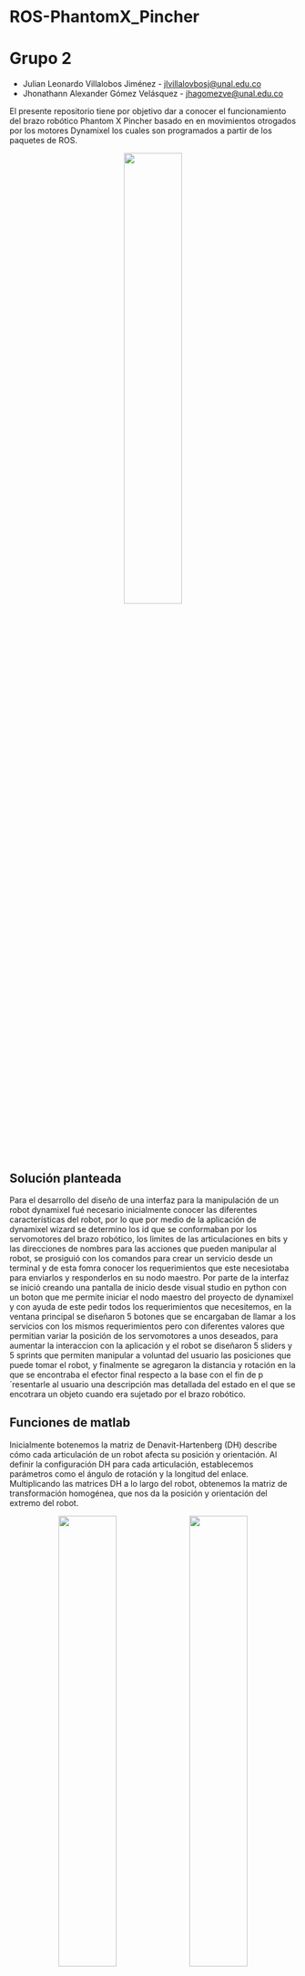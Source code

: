 # ROS-PhantomX_Pincher

# Grupo 2

- Julian Leonardo Villalobos Jiménez - jlvillalovbosj@unal.edu.co
- Jhonathann Alexander Gómez Velásquez - jhagomezve@unal.edu.co

El presente repositorio tiene por objetivo dar a conocer el funcionamiento del brazo robótico Phantom X Pincher basado en en movimientos otrogados por los motores Dynamixel los cuales son programados a partir de los paquetes de ROS.

<p align="center">
  <img src="/Imagenes/PhantomXGeneral.PNG" style="width: 45%; height: auto;" /  />
</p>

## Solución planteada

Para el desarrollo del diseño de una interfaz para la manipulación de un robot dynamixel fué necesario inicialmente conocer las diferentes características del robot, por lo que por medio de la aplicación de dynamixel wizard se determino los id que se conformaban por los servomotores del brazo robótico, los limites de las articulaciones en bits y las direcciones de nombres para las acciones que pueden manipular al robot, se prosiguió con los comandos para crear un servicio desde un terminal y de esta fomra conocer los requerimientos que este necesiotaba para enviarlos y responderlos en su nodo maestro. Por parte de la interfaz se inició creando una pantalla de inicio desde visual studio en python con un boton que me permite iniciar el nodo maestro del proyecto de dynamixel y con ayuda de este pedir todos los requerimientos que necesitemos, en la ventana principal se diseñaron 5 botones que se encargaban de llamar a los servicios con los mismos requerimientos pero con diferentes valores que permitian variar la posición de los servomotores a unos deseados, para aumentar la interaccion con la aplicación y el robot se diseñaron 5 sliders y 5 sprints que permiten manipular a voluntad del usuario las posiciones que puede tomar el robot, y finalmente se agregaron la distancia y rotación en la que se encontraba el efector final respecto a la base con el fin de p´resentarle al usuario una descripción mas detallada del estado en el que se encotrara un objeto cuando era sujetado por el brazo robótico.

## Funciones de matlab

Inicialmente botenemos la matriz de Denavit-Hartenberg (DH) describe cómo cada articulación de un robot afecta su posición y orientación. Al definir la configuración DH para cada articulación, establecemos parámetros como el ángulo de rotación y la longitud del enlace. Multiplicando las matrices DH a lo largo del robot, obtenemos la matriz de transformación homogénea, que nos da la posición y orientación del extremo del robot. 
<p align="center">
  <img src="/Imagenes/DiagramaphantomX.PNG" style="width: 45%; height: auto;" /  />
  <img src="/Imagenes/MatrizDH.PNG" style="width: 45%; height: auto;" /  />
</p>

Para el diseño del código principal, se inició estableciendo las características que influyen en los movimientos del brazo robótico, tales como su espacio de trabajo con el fin de conocer los alcances que este tiene, por medio del vector L se indican las longitudes de cada eslabon en centímetros, por medio del vector q se representan los  ángulos que toma cada articulación en base a las variables de entrada dadas por el usuario al interactuar con la interfaz (botones, sliders, spinners), finalmente el plot_optiosn{} nos permite armar la base donde se verá la simulación del brazo robótico.
```matlab

            ws = [-24 24 -24 24 -4.5 40];
            L = [4.5, 10, 10, 1, 10]; 
            offset = [0, -pi/2, 0, -pi/2, 0];
            q = [app.valueServo1, app.valueServo2, app.valueServo3, app.valueServo4, app.valueServo5]*pi/180;
            limitesEjes = [-25 25; -25 25; -5 45];

            plot_options = {'workspace',ws,'scale',.5,'noa','view',[125 25], 'tilesize',2, ...
                            'ortho', 'lightpos',[2 2 10], ...
                            'floorlevel',0, 'base'};
```
A continuación se hace el diseño de cada uno de los parámetros de la matriz de Denavit-Hartenberg (DH) en donde se indican el tipo de articulación que son, sus respectivas propiedades de angulos y longitudes y los límites de desplazamiento que tienen para finalmente usar la funcion de SerialLink de PeterCorke para modelar, simular y analizar la cadena cinemática de nuestro robot y finalmente obtener su visualización.
```matlab
            
            %            Theta  d   a   alpha  type mdh offset  qlim
            ParameterDH(1) = Link('revolute'   ,'alpha',      -pi/2,  'a',  0,      'd', ...
                        L(1) , 'offset',    offset(1), 'qlim', [-0 2*pi]);
            
            ParameterDH(2) = Link('revolute'   ,'alpha',      0,  'a',  L(2),      'd', ...
                        0 , 'offset',    offset(2), 'qlim', [-pi/3 pi/3]);
            
            ParameterDH(3) = Link('revolute'   ,'alpha',      0,  'a',  L(3),      'd', ...
                        0 , 'offset',    offset(3), 'qlim', [-pi/2 pi/2]);
            
            ParameterDH(4) = Link('revolute'   ,'alpha',      -pi/2,  'a',  0,      'd', ...
                        0 , 'offset',    offset(4), 'qlim', [-2*pi/3 2*pi/3]);
            
            ParameterDH(5) = Link('revolute'   ,'alpha',      0,  'a',  0,      'd', ...
                        L(4)+L(5) , 'offset',    offset(5), 'qlim', [-2*pi/3 2*pi/3]);
            
            RobotPhantomx = SerialLink(ParameterDH,'name','PhantomX','plotopt',plot_options);
```
Seguidamente se diseño la gráfica del robot resultante por medio de la función .plot(), en donde se especificaban los angulos por medio del vector q y el espacio de trabajo. Ya que se espera que la gráfica se actualice con respecto a las interacciones del usuario es necesario eliminar la grafica anterior por lo que el codigo inicia con la funcion clf.
```matlab 
             clf;
             cla(app.UIAxes);
             ax = axes();
             RobotPhantomx.plot(q,'workspace',ws); 
             xlim([limitesEjes(1,:)])
             ylim([limitesEjes(2,:)])
             zlim([limitesEjes(3,:)])
             copyobj(ax.Children, app.UIAxes);
             grid(app.UIAxes, 'on');
             xlim(app.UIAxes, [limitesEjes(1,:)]); 
             ylim(app.UIAxes, [limitesEjes(2,:)]); 
             zlim(app.UIAxes, [limitesEjes(3,:)]);
```
Finalmente se calculó la matriz de transformación homogenea del TCP por medio de la funcion fkine() de peter corke con el fin de obtener la posición y la orientación en la que se encontraba el efector final y mostrarselos al usuario por medio de una etiqueta variable.
```matlab               
            TCP = RobotPhantomx.fkine(q)
            rotacion = tr2rpy(TCP,'zyx','deg')
            poscicion = TCP.T
            Posicion=poscicion(1:3, 4);               
            app.Roll.Value = round(rotacion(1), 2);             
            app.Pitch.Value = round(rotacion(2), 2);             
            app.Yaw.Value = round(rotacion(3), 2);   

            app.AlturaEditField.Value = round(Posicion(1), 2);             
            app.VerticalEditField.Value = round(Posicion(2), 2);             
            app.HorizontalEditField.Value = round(Posicion(3), 2);
```


En el siguiente [enlace](Matlab/Laboratorio4_PhantomX/appMovementPhantomX.mlapp) encuentra la aplicación para el funcionamiento de la interfaz del brazo robótico en matlab, por otro lado el código base de la aplicación donde se hace uso del .teach para la comparación de resultados lo puede encontrar en el siguiente [enlace](Matlab/Laboratorio4_PhantomX/CinematicaDirecta.m)


## Simulación de MATLAB
Se creó una interfaz en MATLAB para simular diversas posiciones del sistema utilizando la Toolbox de Robótica de Peter Corke. La interfaz permite visualizar tanto la posición como la orientación del efector final del brazo robótico. Además, se incorporaron barras de deslizamiento (sliders) para brindar mayor precisión en la selección de las posiciones deseadas del brazo robótico.
<p align="center">
  <img src="/Imagenes/InterfaceMatlab.PNG" style="width: 80%; height: auto;" /  />
</p>

## Interfaz gráfica
El diseño de la interface se dividio en dos partes, la primera se basa en una pequeña introducción a la aplicación en donde aparecen los nombres de los integrantes y un pequeño parrafo con la descripción de la aplicación. Al seleccionar el boton de "inicio", se evalua si el roslaunch esta en funcionamiento, con lo cual procede a cerrar la ventana actual y abrir la ventana principal donde se encuentran las diferentes acciones ue se pueden realizar para mover el robot.

<p align="center">
  <img src="/Imagenes/HomeApp.PNG" style="width: 45%; height: auto;" /  />
</p>

Por otro lado en la ventana principal encontramos inicialmente los botones principales que se encargan de colocar al robot en posiciones específicas en base a los ángulos de rotación de cada servomotor tales como:
-  [0, 0, 0, 0, 0] - Para la posición del Home
- [25, 25, 20, -20, 0] - Para la posición del objeto
- [-35,35, -30, 30, 0] - Para la posición 1
- [85, -20, 55, 25, 0] - Para la posición 2
- [80, -35, 55, -45, 0] - Para la posición 3

Al igual que en la simulación de matlab, los slider y las entras de texto junto con los botones estan conectados recíprocamente ya que al ejecutar una acción en cualquiera de estos, se mostrara el cambio en los demas, del mismo modo se implementaron 5 sliders para tener control sobre cada uno de los servomotores y tener un mayor control sobre el robot. Finalmente se implementaron unas ediciones de texto las cuales se encargan de mostrar la posición y orientación en la que se encuentra el efector final den base a su punto de apoyo estas calculadas por medio de la matriz DH y la matriz de transformación homogenea del TCP
<p align="center">
  <img src="/Imagenes/InterfacePython.PNG" style="width: 45%; height: auto;" /  />
</p>
Es importante aclarar que en caso de tener una entrada de texto que se encuentre fuera del limite de rotación en los servomotores se mostrara un mensaje de error indicando que esos valores no se encuentran dentro de los parámetros.

## Funciones de ROS

Una vez se hayan terminado los diferentes cambios para el funcionamiento de la aplicaci[on se inserta el comando *catkin build dynamixel_one_motor* con el fin de reconstruir y compilar el proyecto para revisar el correcto funcionamiento de los cambios realizados. Seguidamente se  *source devel/setup.bash* dentro de la carpeta del workspace con el fin de permitir a ROS reconocer y utilizar correctamente los paquetes y recursos del workspace para finalmente correr el comando *roslaunch dynamixel_one_motor one_controller.launch* el cual nos permite poner en marcha los nodos del proyecto de dynamixel motor y sar los servicios de este.

Mientras la aplicación se encuentra en ejecución, al seleccionar el botón de inicio el sistema busca el nodo master de la aplicación para dan permiso a los comandos para los tópicos, lo servicios y las acciones e inmediatemente destruye la ventana actual para dar paso al script de la interface de los movimientos del robot. En caso de no tener corriendo el proyecto de roslaunch la aplicación envia un mensaje de error por medio de una ventana modal.
<p align="center">
  <img src="/Imagenes/ErrorConexion.PNG" style="width: 45%; height: auto;" /  />
</p>

```python             
    def boton_push_start(self):
          # Intenta inicializar rospy y muestra un mensaje indicando el estado de la conexión
          try:
              rospy.init_node('PhantomX_Movement')
              self.screen.destroy()
              interface.main()
          except Exception:
              messagebox.showerror("Error de conexión", "No se pudo establecer la conexión con el Phantom X")
              pass
```
Al ejecutar alguna acción sobre el robot, ya sea por medio de los botones, los sliders o las entradas de texto, esta hara un llamado al servicio de ros (la aplicación esta configurada para que cuando se inicie la pantalla principal, la primera acion que se ejecute es colocar al robot en la posición HOME)
```python             
        #Ejecutar en la posición home solo al inicio
        for joint in range(len(self.home_Position)):
            jointMovement.jointMovement(joint+1,self.home_Position[joint])
```
La función jointMovement(id,value) es la primera función que se ejecuta cuando se solicita cualquier movimiento del robot, esta se encarga de ajustar los parámetros de entrada para los comandos del servicio, inicialmente en el servomotor 1 al presentar una orioentación invertida con respecto a los demas servomotores se implemento una negación a los valores de entrada, por otro lado para el servomotor 3 al presentar una inclinación de 90° en la estructura fué necesario restarle estos 90° a los diferentes valores que llegaran para este ID con el fin de tener los resultados acorde a los cálculos, y finalmente antes de hacer un llamado a la función delñ jointCommand se ejecuta la función grados_a_bits() el cual se encarga de convertir los datos entrados por el usuario a valores que puede entender el servomotor.

```python             
# Envia la informacion a los motores para el servidor
def jointMovement( id_num, value):  
    if id_num == 1:
        value *=-1
    if id_num == 3:
        value -= 90
    jointCommand('', id_num, 'Goal_Position', grados_a_bits(value), 0.1) 
```
Ya que la interpretación del servomotor es een un rango de bits de 0 1 4096, se buscaba que el usuario pudiera ingresar valores de -180 a +180 haciendo que el 0° sea la parte frontal del servomotor, por lo que se tomo el valor de desplazamiento por defecto en 2048 para el caso que la entrada fuera 0°, en caso que el valor en grados sea positivo el valor en bits disminuira haciendo que este gire en contra de las manesillas del reloj y transformadno el valor de grados a bits por medio de la expresion matemática (grados/180)*bits_offset, por otro lado al ingresar un valor en grados negativo el valor en bits aumentara causando que gire en la dirección contraria.
```python             
#Convierten los grados a bits
def grados_a_bits(grados):
    offset = 2048  # Este es el offset para que 0 grados sea 2048 en bits
    if grados >= 0:
        bits = offset - int((grados / 180) * offset)
    else:
        bits = offset + int((-grados / 180) * offset)
    return bits
```
Unavez ajustado los parámetros requeridos por el comando de dynamixel se procede a llamar la función jointCommand() la cual se utiliza para esperar a que el servicio llamado 'dynamixel_workbench/dynamixel_command' esté disponible antes de continuar ejecutando el código para que los demas procesos finalicen, una vez se tenga el espacio disponible se hace uso del comando de service por medio de la función rospy *rospy.ServiceProxy('/dynamixel_workbench/dynamixel_command', DynamixelCommand)*, esta me permite crear un servicio y guardarlo en la variable dynamixel_command para ingresarle de este modo los requerimientos tales como el id, la dirección de acciones de dynamixel (En este caso se usa solo *'Goal_Position'* ya que queremos ubicar los servomotores en una posición de bits específica) y su respectivo valor en bits, se guarda esta información en la variable result y la respuesta de esta función es un booleano indicndo si el servicio se realizó satisfactoriamente.
```python             
#LLama al servicio de ROS
def jointCommand(command, id_num, addr_name, value, time):  
    rospy.wait_for_service('dynamixel_workbench/dynamixel_command')
    try:        
        dynamixel_command = rospy.ServiceProxy('/dynamixel_workbench/dynamixel_command', DynamixelCommand)
        result = dynamixel_command(command,id_num,addr_name,value)
        rospy.sleep(time)
        return result.comm_result
    except rospy.ServiceException as exc:
        print(str(exc))
```

Para el cálculo de la posición y orientación del efector final se hace uso del mismo método implementado en la simulación de matlab en la cual se calcula inicialmente la matriz de transformación homogenea de cada eslabón basados en los parámetros DH.
<p align="center">
  <img src="/Imagenes/mthMatrizDH.PNG" style="width: 70%; height: auto;" /  />
</p>

```python             
# Matriz Denavit-Hartemberg para cada union
def matriz_DH(theta, d, a, alpha):
    alpha = math.radians(alpha)
    th = math.radians(theta)
    M1= [math.cos(th), -math.sin(th)*math.cos(alpha), math.sin(th)*math.sin(alpha), a*math.cos(th)]
    for i in range(len(M1)):
        M1[i] = round(M1[i],2)
    M2=[math.sin(th), math.cos(th)*math.cos(alpha), -math.sin(alpha)*math.cos(th), math.sin(th)*a]
    for i in range(len(M2)):
        M2[i] = round(M2[i],2)
    M3=[0, math.sin(alpha), math.cos(alpha), d]
    for i in range(len(M3)):
        M3[i] = round(M3[i],2)

    return [M1,M2,M3, [0, 0, 0, 1]]
```
Con ayuda de cada una de las matrices para los eslabones se calculó la MTH completa de la base al TCP realizando un producto punto entre cada uno de los resultados obtenidos 

```python             
# Matriz de transformación homogenea del TCP
def mth_tcp(theta, d, a, alpha, offset):
    tcp = np.eye(4)
    for i in range(len(theta)):
        tcp = np.dot(tcp,matriz_DH(theta[i]+offset[i],d[i], a[i], alpha[i]))

    return tcp    
```

Finalmente para obtener la posición y orientación en cada uno de los puntos en los que se ubique el robot, se hace uso de la función *matriz_parametros_pincher(self, theta)* la cual ingresa los ángulos respectivos de caad articulación y esta corre las funciones anteriormente descritas retornando la MTH SE3.
```python             
    def matriz_parametros_pincher(self, theta):
        d = [4.5, 0, 0, 0, 11]
        a = [0, 10, 10, 0, 0]
        offset = [0, -90, 0, -90, 0]
        alpha = [-90, 0, 0, -90, 0]
        return jointMovement.mth_tcp(theta, d, a, alpha, offset)  
```

Para los datos de la posición fué necesario tomar únicamente los valores de la cuarta columna de la matriz MTH, mientras que para la orientación se hizo el proceso inverso de la matriz para obtener los ángulos fijos en base a su sistema de orientación SO3 con lo cual se calcularon con operaciones trigonométricas.
```python             
    def posicion_efector_final(self, theta):
        posicion = [fila[3] for fila in self.matriz_parametros_pincher(theta)[:3]]
        for i in range(len(posicion)):
            posicion[i] = round(posicion[i],2)
        return posicion 
```

```python             
    def rotacion_efector_final(self, theta):
        rotacion = self.matriz_parametros_pincher(theta)

        yaw = math.atan2(rotacion[2][1], rotacion[2][2])
        yaw = round(math.degrees(yaw),1)

        pitch = math.atan2(rotacion[2][0],math.sqrt((rotacion[2][1])**2 + (rotacion[2][2])**2) )
        pitch = round(math.degrees(pitch),1)

        roll = math.atan2(-rotacion[0][1], rotacion[0][0])
        roll = round(math.degrees(roll),1)

        return [roll, pitch, yaw] 
```

<p align="center">
  <img src="/Imagenes/MatrizInversa.PNG" style="width: 70%; height: auto;" /  />
</p>


## Videos de pruebas de funcionamiento

Simulación matlab

https://github.com/jlvillalobosj/Robot_EPSON/assets/57506705/6cfeb508-4afe-40cf-9301-b48298c972de

Prueba Real python

No nos entregaron el robot a tiempo para subir el video del sistema funcionando :'v

